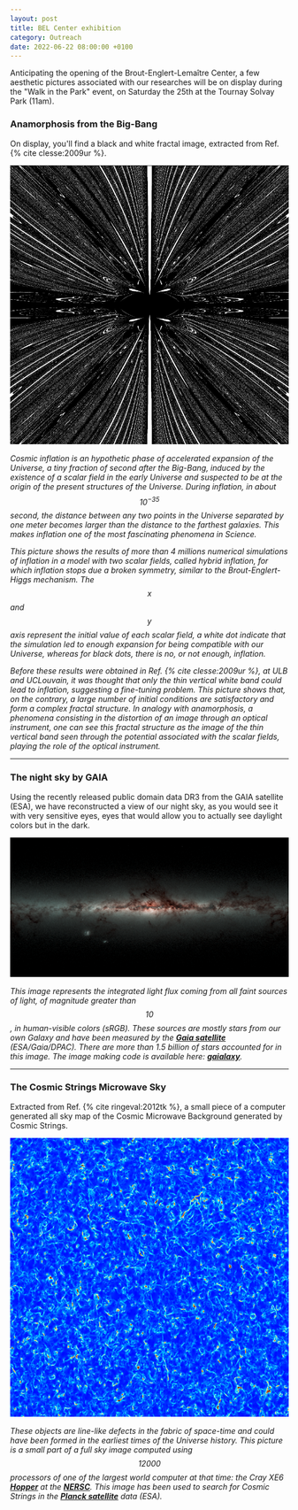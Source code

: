 ```yaml
---
layout: post
title: BEL Center exhibition
category: Outreach
date: 2022-06-22 08:00:00 +0100
---
```


Anticipating the opening of the Brout-Englert-Lemaître Center, a few
aesthetic pictures associated with our researches will be on display
during the "Walk in the Park" event, on Saturday the 25th at the
Tournay Solvay Park (11am).

### Anamorphosis from the Big-Bang

On display, you'll find a black and white fractal image, extracted
from Ref. {% cite clesse:2009ur %}.

![ichybrid](/assets/images/outreach/anamorphosis.png)

*Cosmic inflation is an hypothetic phase of accelerated expansion of
the Universe, a tiny fraction of second after the Big-Bang, induced by
the existence of a scalar field in the early Universe and suspected to
be at the origin of the present structures of the Universe. During
inflation, in about $$10^{-35}$$ second, the distance between any two
points in the Universe separated by one meter becomes larger than the
distance to the farthest galaxies. This makes inflation one of the
most fascinating phenomena in Science.*

*This picture shows the results of more than 4 millions numerical
simulations of inflation in a model with two scalar fields, called
hybrid inflation, for which inflation stops due a broken symmetry,
similar to the Brout-Englert-Higgs mechanism. The $$x$$ and $$y$$ axis
represent the initial value of each scalar field, a white dot indicate
that the simulation led to enough expansion for being compatible with
our Universe, whereas for black dots, there is no, or not enough,
inflation.*

*Before these results were obtained in Ref. {% cite clesse:2009ur %},
at ULB and UCLouvain, it was thought that only the thin vertical white
band could lead to inflation, suggesting a fine-tuning problem. This
picture shows that, on the contrary, a large number of initial
conditions are satisfactory and form a complex fractal structure. In
analogy with anamorphosis, a phenomena consisting in the distortion of
an image through an optical instrument, one can see this fractal
structure as the image of the thin vertical band seen through the
potential associated with the scalar fields, playing the role of the
optical instrument.*

---

### The night sky by GAIA

Using the recently released public domain data DR3 from the GAIA satellite
(ESA), we have reconstructed a view of our night sky, as you would see
it with very sensitive eyes, eyes that would allow you to actually see
daylight colors but in the dark.

[![gaialaxy](/assets/images/outreach/gaialaxy.png)](/vlimages/gaialaxy)

*This image represents the integrated light flux coming from all faint
sources of light, of magnitude greater than $$10$$, in human-visible
colors (sRGB). These sources are mostly stars from our own Galaxy and
have been measured by the [**Gaia
satellite**](https://en.wikipedia.org/wiki/Gaia_(spacecraft))
(ESA/Gaia/DPAC). There are more than 1.5 billion of stars accounted
for in this image. The image making code is available here:
[**gaialaxy**](https://github.com/eatdust/gaialaxy).*

---


### The Cosmic Strings Microwave Sky

Extracted from Ref. {% cite ringeval:2012tk %}, a small piece of a
computer generated all sky map of the Cosmic Microwave Background
generated by Cosmic Strings.

![gradmag](/assets/images/outreach/gradmap.png)

*These objects are line-like defects in the fabric of space-time and
could have been formed in the earliest times of the Universe history.
This picture is a small part of a full sky image computed using
$$12000$$ processors of one of the largest world computer at that
time: the Cray XE6
[**Hopper**](https://www.nersc.gov/about/nersc-history/history-of-systems/)
at the [**NERSC**](https://www.nersc.gov/). This image has been used
to search for Cosmic Strings in the [**Planck
satellite**](https://en.wikipedia.org/wiki/Planck_(spacecraft)) data
(ESA).*

